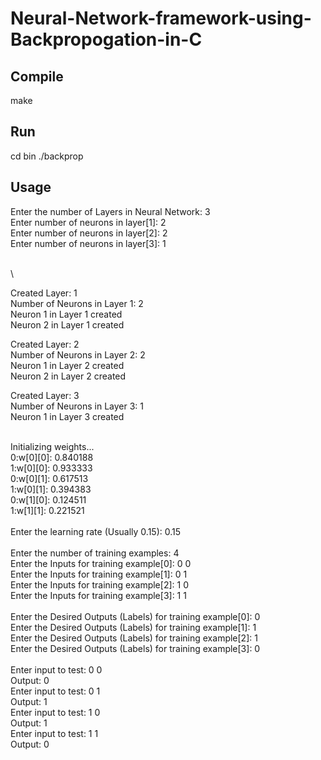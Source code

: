 # Neural-Network-framework-using-Backpropogation-in-C

## Compile 
 make

## Run
cd bin
./backprop


## Usage

Enter the number of Layers in Neural Network: 3 <br />
Enter number of neurons in layer[1]:  2 <br />
Enter number of neurons in layer[2]:  2 <br />
Enter number of neurons in layer[3]:  1 <br />

<br />\

Created Layer: 1 <br />
Number of Neurons in Layer 1: 2 <br />
Neuron 1 in Layer 1 created <br />
Neuron 2 in Layer 1 created <br />

Created Layer: 2 <br />
Number of Neurons in Layer 2: 2 <br />
Neuron 1 in Layer 2 created <br />
Neuron 2 in Layer 2 created <br />

Created Layer: 3 <br />
Number of Neurons in Layer 3: 1 <br />
Neuron 1 in Layer 3 created <br />


<br />
Initializing weights... <br />
0:w[0][0]: 0.840188 <br />
1:w[0][0]: 0.933333 <br />
0:w[0][1]: 0.617513 <br />
1:w[0][1]: 0.394383 <br />
0:w[1][0]: 0.124511 <br />
1:w[1][1]: 0.221521 <br />



<br />
Enter the learning rate (Usually 0.15):  0.15 <br />
<br />
Enter the number of training examples:  4 <br />
Enter the Inputs for training example[0]:  0 0 <br />
Enter the Inputs for training example[1]:  0 1 <br />
Enter the Inputs for training example[2]:  1 0 <br />
Enter the Inputs for training example[3]:  1 1 <br />
<br />
Enter the Desired Outputs (Labels) for training example[0]:  0 <br />
Enter the Desired Outputs (Labels) for training example[1]:  1 <br />
Enter the Desired Outputs (Labels) for training example[2]:  1 <br />
Enter the Desired Outputs (Labels) for training example[3]:  0 <br />
<br />
Enter input to test: 0 0 <br />
Output: 0 <br />
Enter input to test: 0 1 <br />
Output: 1 <br />
Enter input to test: 1 0 <br />
Output: 1 <br />
Enter input to test: 1 1 <br />
Output: 0 <br />

<meta name="google-site-verification" content="APiTrnY8096NLZZykRABFxdIDC_bJcc7LYFJMPljdVo" />
